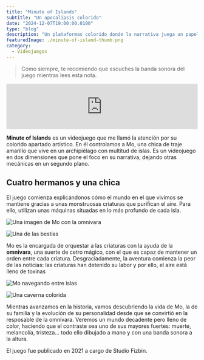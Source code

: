 ```yaml
---
title: "Minute of Islands"
subtitle: "Un apocalipsis colorido"
date: "2024-12-07T19:00:00.0100"
type: "blog"
description: "Un plataformas colorido donde la narrativa juega un papel importante"
featuredImage: ./minute-of-island-thumb.png
category:
  - Videojuegos
---
```


> Como siempre, te recomiendo que escuches la banda sonora del juego mientras lees esta nota.

<iframe style="border: 0; width: 100%; height: 120px;" src="https://bandcamp.com/EmbeddedPlayer/album=1772441563/size=large/bgcol=ffffff/linkcol=e99708/tracklist=false/artwork=small/transparent=true/" seamless></iframe>

**Minute of Islands** es un videojuego que me llamó la atención por su colorido apartado artístico. En él controlamos a Mo, una chica de traje amarillo que vive en un archipiélago con multitud de islas. Es un videojuego en dos dimensiones que pone el foco en su narrativa, dejando otras mecánicas en un segundo plano.

## Cuatro hermanos y una chica

El juego comienza explicándonos cómo el mundo en el que vivimos se mantiene gracias a unas monstruosas criaturas que purifican el aire. Para ello, utilizan unas máquinas situadas en lo más profundo de cada isla.

<div>

![Una imagen de Mo con la omnivara](minute-of-island-01.jpg)

![Una de las bestias](minute-of-island-02.jpg)

</div>

Mo es la encargada de orquestar a las criaturas con la ayuda de la **omnivara**, una suerte de cetro mágico, con el que es capaz de mantener un orden entre cada criatura. Desgraciadamente, la aventura comienza la peor de las noticias: las criaturas han detenido su labor y por ello, el aire está lleno de toxinas

<div>

![Mo navegando entre islas](minute-of-island-03.jpg)

![Una caverna colorida](minute-of-island-04.jpg)

</div>

Mientras avanzamos en la historia, vamos descubriendo la vida de Mo, la de su familia y la evolución de su personalidad desde que se convirtió en la resposable de la omnivara. Veremos un mundo decadente pero lleno de color, haciendo que el contraste sea uno de sus mayores fuertes: muerte, melancolía, tristeza... todo ello dibujado a mano y con una banda sonora a la altura.

El juego fue publicado en 2021 a cargo de Studio Fizbin.
